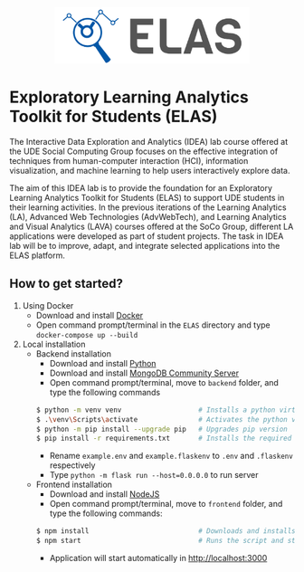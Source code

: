 <p align="center">
<a href="https://www.uni-due.de/soco/teaching/courses/lab-idea-ss21.php" target="_blank" rel="noopener noreferrer">
<img height="100px" src="frontend/public/images/logos/cover.png" alt="re-frame logo">
</a>
</p>

# Exploratory Learning Analytics Toolkit for Students (ELAS)

The Interactive Data Exploration and Analytics (IDEA) lab course offered at the UDE Social Computing Group focuses on the effective integration of techniques from human-computer interaction (HCI), information visualization, and machine learning to help users interactively explore data.

The aim of this IDEA lab is to provide the foundation for an Exploratory Learning Analytics Toolkit for Students (ELAS) to support UDE students in their learning activities. In the previous iterations of the Learning Analytics (LA), Advanced Web Technologies (AdvWebTech), and Learning Analytics and Visual Analytics (LAVA) courses offered at the SoCo Group, different LA applications were developed as part of student projects. The task in IDEA lab will be to improve, adapt, and integrate selected applications into the ELAS platform.

## How to get started?

1. Using Docker
   - Download and install [Docker](https://www.docker.com/products/docker-desktop)
   - Open command prompt/terminal in the `ELAS` directory and type `docker-compose up --build`
2. Local installation
   - Backend installation
     - Download and install [Python](https://www.python.org/downloads/release/python-387/)
     - Download and install [MongoDB Community Server](https://www.mongodb.com/try/download/community)
     - Open command prompt/terminal, move to `backend` folder, and type the following commands
     ```sh
     $ python -m venv venv                   # Installs a python virtual environment
     $ .\venv\Scripts\activate               # Activates the python virtual environment
     $ python -m pip install --upgrade pip   # Upgrades pip version
     $ pip install -r requirements.txt       # Installs the required packages
     ```
     - Rename `example.env` and `example.flaskenv` to `.env` and `.flaskenv` respectively
     - Type `python -m flask run --host=0.0.0.0` to run server
   - Frontend installation
     - Download and install [NodeJS](https://nodejs.org/en/)
     - Open command prompt/terminal, move to `frontend` folder, and type the following commands:
     ```sh
     $ npm install                           # Downloads and installs node packages
     $ npm start                             # Runs the script and starts the application
     ```
     - Application will start automatically in [http://localhost:3000](http://localhost:3000)
